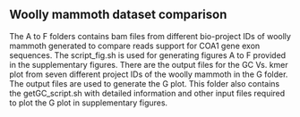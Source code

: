 ## Woolly mammoth dataset comparison
The A to F folders contains bam files from different bio-project IDs of woolly mammoth generated to compare reads support for COA1 gene exon sequences. The script_fig.sh is used for generating figures A to F provided in the supplementary figures. There are the output files for the GC Vs. kmer plot from seven different project IDs of the woolly mammoth in the G folder. The output files are used to generate the G plot. This folder also contains the getGC_script.sh with detailed information and other input files required to plot the G plot in supplementary figures.
